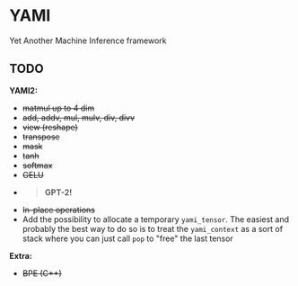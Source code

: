 # YAMI
Yet Another Machine Inference framework

## TODO
**YAMI2:**
- ~~matmul up to 4 dim~~
- ~~add, addv, mul, mulv, div, divv~~
- ~~view (reshape)~~
- ~~transpose~~
- ~~mask~~
- ~~tanh~~
- ~~softmax~~
- ~~GELU~~
- >**GPT-2!**
- ~~In-place operations~~
- Add the possibility to allocate a temporary `yami_tensor`. The easiest and probably the best
way to do so is to treat the `yami_context` as a sort of stack where you can just call `pop`
to "free" the last tensor


**Extra:**
- ~~BPE (C++)~~
